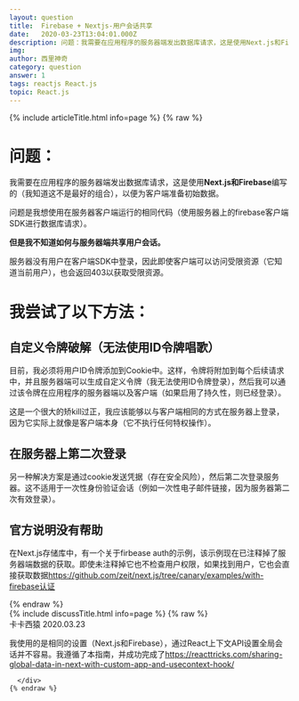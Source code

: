 ```yaml
---
layout: question
title:  Firebase + Nextjs-用户会话共享
date:   2020-03-23T13:04:01.000Z
description: 问题：我需要在应用程序的服务器端发出数据库请求，这是使用Next.js和Firebase编写的（我知道这不是最好的组合），以便为客户端准备初始数据。...
img: 
author: 西里神奇
category: question
answer: 1
tags: reactjs React.js
topic: React.js
---
```

<div class="article-root">
  <div class="article">
    {% include articleTitle.html info=page %}
    {% raw %}
    <div class="article-content"><h1><font style="vertical-align: inherit;"><font style="vertical-align: inherit;">问题：</font></font></h1>

<p><font style="vertical-align: inherit;"><font style="vertical-align: inherit;">我需要在应用程序的服务器端发出数据库请求，这是使用</font></font><strong><font style="vertical-align: inherit;"><font style="vertical-align: inherit;">Next.js和Firebase</font></font></strong><font style="vertical-align: inherit;"><font style="vertical-align: inherit;">编写的</font><font style="vertical-align: inherit;">（我知道这不是最好的组合），以便为客户端准备初始数据。</font></font></p>

<p><font style="vertical-align: inherit;"><font style="vertical-align: inherit;">问题是我想使用在服务器客户端运行的相同代码（使用服务器上的firebase客户端SDK进行数据库请求）。</font></font></p>

<p><strong><font style="vertical-align: inherit;"><font style="vertical-align: inherit;">但是我不知道如何与服务器端共享用户会话。</font></font></strong></p>

<p><font style="vertical-align: inherit;"><font style="vertical-align: inherit;">服务器没有用户在客户端SDK中登录，因此即使客户端可以访问受限资源（它知道当前用户），也会返回403以获取受限资源。</font></font></p>

<h1><font style="vertical-align: inherit;"><font style="vertical-align: inherit;">我尝试了以下方法：</font></font></h1>

<h2><font style="vertical-align: inherit;"><font style="vertical-align: inherit;">自定义令牌破解（无法使用ID令牌唱歌）</font></font></h2>

<p><font style="vertical-align: inherit;"><font style="vertical-align: inherit;">目前，我必须将用户ID令牌添加到Cookie中。</font><font style="vertical-align: inherit;">这样，令牌将附加到每个后续请求中，并且服务器端可以生成自定义令牌（我无法使用ID令牌登录），然后我可以通过该令牌在应用程序的服务器端以及客户端（如果启用了持久性，则已经登录）。</font></font></p>

<p><font style="vertical-align: inherit;"><font style="vertical-align: inherit;">这是一个很大的矫kill过正，我应该能够以与客户端相同的方式在服务器上登录，因为它实际上就像是客户端本身（它不执行任何特权操作）。</font></font></p>

<h2><font style="vertical-align: inherit;"><font style="vertical-align: inherit;">在服务器上第二次登录</font></font></h2>

<p><font style="vertical-align: inherit;"><font style="vertical-align: inherit;">另一种解决方案是通过cookie发送凭据（存在安全风险），然后第二次登录服务器。</font><font style="vertical-align: inherit;">这不适用于一次性身份验证会话（例如一次性电子邮件链接，因为服务器第二次有效登录）。</font></font></p>

<h2><font style="vertical-align: inherit;"><font style="vertical-align: inherit;">官方说明没有帮助</font></font></h2>

<p><font style="vertical-align: inherit;"><font style="vertical-align: inherit;">在Next.js存储库中，有一个关于firbease auth的示例，该示例现在已注释掉了服务器端数据的获取。</font><font style="vertical-align: inherit;">即使未注释掉它也不检查用户权限，如果找到用户，它也会直接获取数据</font></font><a href="https://github.com/zeit/next.js/tree/canary/examples/with-firebase-authentication" rel="nofollow noreferrer"><font style="vertical-align: inherit;"><font style="vertical-align: inherit;">https://github.com/zeit/next.js/tree/canary/examples/with-firebase认证</font></font></a></p></div>
    {% endraw %}
  </div>

  <div class="discuss-wrapper">
    {% include discussTitle.html info=page %}
    {% raw %}
    <div class="discuss-item">
        <div class="discuss-parent">
          <div class="discuss-meta">
            <span class="discuss-user">卡卡西猿</span>
            <span class="discuss-time">2020.03.23</span>
          </div>
          <div class="discuss-comment"><p><font style="vertical-align: inherit;"><font style="vertical-align: inherit;">我使用的是相同的设置（Next.js和Firebase），通过React上下文API设置全局会话并不容易。</font><font style="vertical-align: inherit;">我遵循了本指南，并成功完成了</font></font><a href="https://reacttricks.com/sharing-global-data-in-next-with-custom-app-and-usecontext-hook/" rel="nofollow noreferrer"><font style="vertical-align: inherit;"><font style="vertical-align: inherit;">https://reacttricks.com/sharing-global-data-in-next-with-custom-app-and-usecontext-hook/</font></font></a></p></div>
        </div>
        
      </div>
    {% endraw %}
  </div>
<div>
